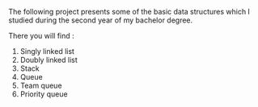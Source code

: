 The following project presents some of the basic data structures which I studied during the second year of my bachelor degree.


There you will find :
1) Singly linked list
2) Doubly linked list
3) Stack
4) Queue
5) Team queue
6) Priority queue
